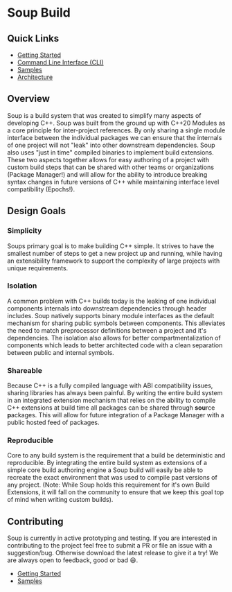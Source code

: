 # Soup Build

## Quick Links
* [Getting Started](./Docs/GettingStarted.md)
* [Command Line Interface (CLI)](./Docs/CLI.md)
* [Samples](./Docs/Samples.md)
* [Architecture](./Docs/Architecture.md)

## Overview
Soup is a build system that was created to simplify many aspects of developing C++. Soup was built from the ground up with C++20 Modules as a core principle for inter-project references. By only sharing a single module interface between the individual packages we can ensure that the internals of one project will not "leak" into other downstream dependencies. Soup also uses "just in time" compiled binaries to implement build extensions. These two aspects together allows for easy authoring of a project with custom build steps that can be shared with other teams or organizations (Package Manager!) and will allow for the ability to introduce breaking syntax changes in future versions of C++ while maintaining interface level compatibility (Epochs!).

## Design Goals

### Simplicity
Soups primary goal is to make building C++ simple. It strives to have the smallest number of steps to get a new project up and running, while having an extensibility framework to support the complexity of large projects with unique requirements.

### Isolation
A common problem with C++ builds today is the leaking of one individual components internals into downstream dependencies through header includes. Soup natively supports binary module interfaces as the default mechanism for sharing public symbols between components. This alleviates the need to match preprocessor definitions between a project and it's dependencies. The isolation also allows for better compartmentalization of components which leads to better architected code with a clean separation between public and internal symbols.

### Shareable
Because C++ is a fully compiled language with ABI compatibility issues, sharing libraries has always been painful. By writing the entire build system in an integrated extension mechanism that relies on the ability to compile C++ extensions at build time all packages can be shared through **sou**rce **p**ackages. This will allow for future integration of a Package Manager with a public hosted feed of packages.

### Reproducible
Core to any build system is the requirement that a build be deterministic and reproducible. By integrating the entire build system as extensions of a simple core build authoring engine a Soup build will easily be able to recreate the exact environment that was used to compile past versions of any project. (Note: While Soup holds this requirement for it's own Build Extensions, it will fall on the community to ensure that we keep this goal top of mind when writing custom builds).

## Contributing
Soup is currently in active prototyping and testing. If you are interested in contributing to the project feel free to submit a PR or file an issue with a suggestion/bug. Otherwise download the latest release to give it a try! We are always open to feedback, good or bad :smile:.
* [Getting Started](./Docs/GettingStarted.md)
* [Samples](./Docs/Samples.md)
